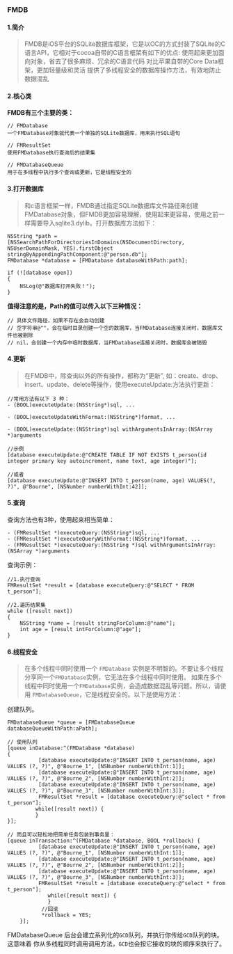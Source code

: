 



### FMDB

#### 1.简介

> FMDB是iOS平台的SQLite数据库框架，它是以OC的方式封装了SQLite的C语言API，它相对于cocoa自带的C语言框架有如下的优点:
使用起来更加面向对象，省去了很多麻烦、冗余的C语言代码
对比苹果自带的Core Data框架，更加轻量级和灵活
提供了多线程安全的数据库操作方法，有效地防止数据混乱


#### 2.核心类

**FMDB有三个主要的类：**

```objc
// FMDatabase
一个FMDatabase对象就代表一个单独的SQLite数据库，用来执行SQL语句

// FMResultSet
使用FMDatabase执行查询后的结果集

// FMDatabaseQueue
用于在多线程中执行多个查询或更新，它是线程安全的
```

#### 3.打开数据库

> 和c语言框架一样，FMDB通过指定SQLite数据库文件路径来创建FMDatabase对象，但FMDB更加容易理解，使用起来更容易，使用之前一样需要导入sqlite3.dylib。打开数据库方法如下：

```objc
NSString *path = [NSSearchPathForDirectoriesInDomains(NSDocumentDirectory, NSUserDomainMask, YES).firstObject stringByAppendingPathComponent:@"person.db"];
FMDatabase *database = [FMDatabase databaseWithPath:path]; 
   
if (![database open]) 
{
    NSLog(@"数据库打开失败！");
}
```
**值得注意的是，Path的值可以传入以下三种情况：**

```objc
// 具体文件路径，如果不存在会自动创建
// 空字符串@""，会在临时目录创建一个空的数据库，当FMDatabase连接关闭时，数据库文件也被删除
// nil，会创建一个内存中临时数据库，当FMDatabase连接关闭时，数据库会被销毁
```
#### 4.更新

> 在FMDB中，除查询以外的所有操作，都称为“更新”, 如：create、drop、insert、update、delete等操作，使用executeUpdate:方法执行更新：

```objc
//常用方法有以下 3 种：   
- (BOOL)executeUpdate:(NSString*)sql, ...

- (BOOL)executeUpdateWithFormat:(NSString*)format, ...

- (BOOL)executeUpdate:(NSString*)sql withArgumentsInArray:(NSArray *)arguments

//示例
[database executeUpdate:@"CREATE TABLE IF NOT EXISTS t_person(id integer primary key autoincrement, name text, age integer)"]; 
  
//或者  
[database executeUpdate:@"INSERT INTO t_person(name, age) VALUES(?, ?)", @"Bourne", [NSNumber numberWithInt:42]];
```
#### 5.查询

查询方法也有3种，使用起来相当简单：

```objc
- (FMResultSet *)executeQuery:(NSString*)sql, ...
- (FMResultSet *)executeQueryWithFormat:(NSString*)format, ...
- (FMResultSet *)executeQuery:(NSString *)sql withArgumentsInArray:(NSArray *)arguments
```

查询示例：

```objc
//1.执行查询
FMResultSet *result = [database executeQuery:@"SELECT * FROM t_person"];

//2.遍历结果集
while ([result next]) 
{
    NSString *name = [result stringForColumn:@"name"];
    int age = [result intForColumn:@"age"];
}
```

#### 6.线程安全

> 在多个线程中同时使用一个 `FMDatabase` 实例是不明智的。不要让多个线程分享同一个`FMDatabase`实例，它无法在多个线程中同时使用。 如果在多个线程中同时使用一个`FMDatabase`实例，会造成数据混乱等问题。所以，请使用 `FMDatabaseQueue`，它是线程安全的。以下是使用方法：

创建队列。

```objc
FMDatabaseQueue *queue = [FMDatabaseQueue databaseQueueWithPath:aPath];

// 使用队列
[queue inDatabase:^(FMDatabase *database)
{    
          [database executeUpdate:@"INSERT INTO t_person(name, age) VALUES (?, ?)", @"Bourne_1", [NSNumber numberWithInt:1]];    
          [database executeUpdate:@"INSERT INTO t_person(name, age) VALUES (?, ?)", @"Bourne_2", [NSNumber numberWithInt:2]];    
          [database executeUpdate:@"INSERT INTO t_person(name, age) VALUES (?, ?)", @"Bourne_3", [NSNumber numberWithInt:3]];      
          FMResultSet *result = [database executeQuery:@"select * from t_person"];    
         while([result next]) {   
         }    
}];

// 而且可以轻松地把简单任务包装到事务里：
[queue inTransaction:^(FMDatabase *database, BOOL *rollback) {    
          [database executeUpdate:@"INSERT INTO t_person(name, age) VALUES (?, ?)", @"Bourne_1", [NSNumber numberWithInt:1]];    
          [database executeUpdate:@"INSERT INTO t_person(name, age) VALUES (?, ?)", @"Bourne_2", [NSNumber numberWithInt:2]];    
          [database executeUpdate:@"INSERT INTO t_person(name, age) VALUES (?, ?)", @"Bourne_3", [NSNumber numberWithInt:3]];      
          FMResultSet *result = [database executeQuery:@"select * from t_person"];    
             while([result next]) {   
             }   
           //回滚
           *rollback = YES;  
    }];
```

FMDatabaseQueue 后台会建立系列化的`GCD`队列，并执行你传给`GCD`队列的块。这意味着 你从多线程同时调用调用方法，`GCD`也会按它接收的块的顺序来执行了。

